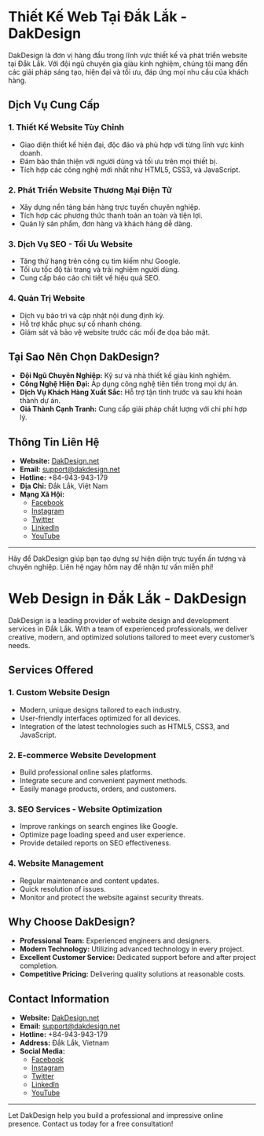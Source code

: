 # Thiết Kế Web Tại Đắk Lắk - DakDesign

DakDesign là đơn vị hàng đầu trong lĩnh vực thiết kế và phát triển website tại Đắk Lắk. Với đội ngũ chuyên gia giàu kinh nghiệm, chúng tôi mang đến các giải pháp sáng tạo, hiện đại và tối ưu, đáp ứng mọi nhu cầu của khách hàng.

## Dịch Vụ Cung Cấp

### 1. **Thiết Kế Website Tùy Chỉnh**
- Giao diện thiết kế hiện đại, độc đáo và phù hợp với từng lĩnh vực kinh doanh.
- Đảm bảo thân thiện với người dùng và tối ưu trên mọi thiết bị.
- Tích hợp các công nghệ mới nhất như HTML5, CSS3, và JavaScript.

### 2. **Phát Triển Website Thương Mại Điện Tử**
- Xây dựng nền tảng bán hàng trực tuyến chuyên nghiệp.
- Tích hợp các phương thức thanh toán an toàn và tiện lợi.
- Quản lý sản phẩm, đơn hàng và khách hàng dễ dàng.

### 3. **Dịch Vụ SEO - Tối Ưu Website**
- Tăng thứ hạng trên công cụ tìm kiếm như Google.
- Tối ưu tốc độ tải trang và trải nghiệm người dùng.
- Cung cấp báo cáo chi tiết về hiệu quả SEO.

### 4. **Quản Trị Website**
- Dịch vụ bảo trì và cập nhật nội dung định kỳ.
- Hỗ trợ khắc phục sự cố nhanh chóng.
- Giám sát và bảo vệ website trước các mối đe dọa bảo mật.

## Tại Sao Nên Chọn DakDesign?

- **Đội Ngũ Chuyên Nghiệp:** Kỹ sư và nhà thiết kế giàu kinh nghiệm.
- **Công Nghệ Hiện Đại:** Áp dụng công nghệ tiên tiến trong mọi dự án.
- **Dịch Vụ Khách Hàng Xuất Sắc:** Hỗ trợ tận tình trước và sau khi hoàn thành dự án.
- **Giá Thành Cạnh Tranh:** Cung cấp giải pháp chất lượng với chi phí hợp lý.

## Thông Tin Liên Hệ

- **Website:** [DakDesign.net](http://dakdesign.net)
- **Email:** support@dakdesign.net
- **Hotline:** +84-943-943-179
- **Địa Chỉ:** Đắk Lắk, Việt Nam
- **Mạng Xã Hội:**
  - [Facebook](https://facebook.com/dakdesign)
  - [Instagram](https://instagram.com/dakdesign)
  - [Twitter](https://twitter.com/dakdesign)
  - [LinkedIn](https://linkedin.com/company/dakdesign)
  - [YouTube](https://youtube.com/dakdesign)

---

Hãy để DakDesign giúp bạn tạo dựng sự hiện diện trực tuyến ấn tượng và chuyên nghiệp. Liên hệ ngay hôm nay để nhận tư vấn miễn phí!

# Web Design in Đắk Lắk - DakDesign

DakDesign is a leading provider of website design and development services in Đắk Lắk. With a team of experienced professionals, we deliver creative, modern, and optimized solutions tailored to meet every customer’s needs.

## Services Offered

### 1. **Custom Website Design**
- Modern, unique designs tailored to each industry.
- User-friendly interfaces optimized for all devices.
- Integration of the latest technologies such as HTML5, CSS3, and JavaScript.

### 2. **E-commerce Website Development**
- Build professional online sales platforms.
- Integrate secure and convenient payment methods.
- Easily manage products, orders, and customers.

### 3. **SEO Services - Website Optimization**
- Improve rankings on search engines like Google.
- Optimize page loading speed and user experience.
- Provide detailed reports on SEO effectiveness.

### 4. **Website Management**
- Regular maintenance and content updates.
- Quick resolution of issues.
- Monitor and protect the website against security threats.

## Why Choose DakDesign?

- **Professional Team:** Experienced engineers and designers.
- **Modern Technology:** Utilizing advanced technology in every project.
- **Excellent Customer Service:** Dedicated support before and after project completion.
- **Competitive Pricing:** Delivering quality solutions at reasonable costs.

## Contact Information

- **Website:** [DakDesign.net](http://dakdesign.net)
- **Email:** support@dakdesign.net
- **Hotline:** +84-943-943-179
- **Address:** Đắk Lắk, Vietnam
- **Social Media:**
  - [Facebook](https://facebook.com/dakdesign)
  - [Instagram](https://instagram.com/dakdesign)
  - [Twitter](https://twitter.com/dakdesign)
  - [LinkedIn](https://linkedin.com/company/dakdesign)
  - [YouTube](https://youtube.com/dakdesign)

---

Let DakDesign help you build a professional and impressive online presence. Contact us today for a free consultation!


